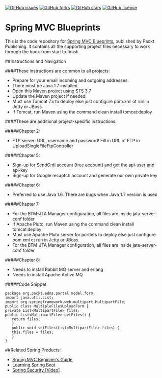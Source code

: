 [![GitHub issues](https://img.shields.io/github/issues/PacktPublishing/Spring-MVC-Blueprints.svg)](https://github.com/PacktPublishing/Spring-MVC-Blueprints/issues)   [![GitHub forks](https://img.shields.io/github/forks/PacktPublishing/Spring-MVC-Blueprints.svg)](https://github.com/PacktPublishing/Spring-MVC-Blueprints/network)   [![GitHub stars](https://img.shields.io/github/stars/PacktPublishing/Spring-MVC-Blueprints.svg)](https://github.com/PacktPublishing/Spring-MVC-Blueprints/stargazers)   [![GitHub license](https://img.shields.io/badge/license-MIT-blue.svg)](https://raw.githubusercontent.com/PacktPublishing/Spring-MVC-Blueprints/master/LICENSE)

# Spring MVC Blueprints

This is the code repository for [Spring MVC Blueprints](https://www.packtpub.com/application-development/spring-mvc-blueprints?utm_source=github&utm_medium=repository&utm_campaign=9781785888274), published by Packt Publishing. It contains all the supporting project files necessary to work through the book from start to finish.

##Instructions and Navigation

####These instructions are common to all projects:
   * Prepare for your email incoming and outgoing addresses.
   * There must be Java 1.7 installed. 
   * Open this Maven project using STS 3.7
   * Update the Maven project if needed.
   * Must use Tomcat 7.x to deploy else just configure pom.xml ot run in Jetty or JBoss.
   * If Tomcat, run Maven using the command clean install tomcat:deploy

####These are additional project-specific instructions:

#####Chapter 2:
   * FTP server: URL, username and password! Fill in URL of FTP in UploadSingleFileFtpController

#####Chapter 5:
   * Sign-up for SendGrdi account (free account) and get the api-user and api-key
   * Sign-up for Google recaptch account and generate our own private key 

#####Chapter 6:
   * Preferred to use Java 1.6. There are bugs when Java 1.7 version is used

#####Chapter 7:
   * For the BTM-JTA Manager configuration, all files are inside jata-server-conf folder
   * If Apache Pluto, run Maven using the command clean install tomcat:deploy
   * Must use Apache Pluto server for portlets to deploy else just configure pom.xml ot run in Jetty or JBoss.
   * For the BTM-JTA Manager configuration, all files are inside jata-server-conf folder

#####Chapter 8:
   * Needs to install Rabbit MQ server and erlang
   * Needs to install Apache Active MQ

#####Code Snippet:
```
package org.packt.edms.portal.model.form;
import java.util.List;
import org.springframework.web.multipart.MultipartFile;
public class MultipleFilesUploadForm {
private List<MultipartFile> files;
public List<MultipartFile> getFiles() {
   return files;
   }
   public void setFiles(List<MultipartFile> files) {
   this.files = files;
   }
}
```

##Related Spring Products:
* [Spring MVC Beginner’s Guide](https://www.packtpub.com/application-development/spring-mvc-beginner%E2%80%99s-guide?utm_source=Github&utm_medium=Repository&utm_campaign=9781783284870)
* [Learning Spring Boot](https://www.packtpub.com/application-development/learning-spring-boot?utm_source=Github&utm_medium=Repository&utm_campaign=9781784393021)
* [Spring Security [Video]](https://www.packtpub.com/application-development/spring-security-video?utm_source=Github&utm_medium=Repository&utm_campaign=9781782168652)

